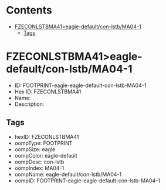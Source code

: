 



Contents
========

* [FZECONLSTBMA41>eagle-default/con-lstb/MA04-1](#fzeconlstbma41eagle-defaultcon-lstbma04-1)
	* [Tags](#tags)

# FZECONLSTBMA41>eagle-default/con-lstb/MA04-1

- ID: FOOTPRINT-eagle-eagle-default-con-lstb-MA04-1
- Hex ID: FZECONLSTBMA41
- Name: 
- Description: 

## Tags

- hexID: FZECONLSTBMA41
- oompType: FOOTPRINT
- oompSize: eagle
- oompColor: eagle-default
- oompDesc: con-lstb
- oompIndex: MA04-1
- oompName: eagle-default/con-lstb/MA04-1
- oompID: FOOTPRINT-eagle-eagle-default-con-lstb-MA04-1
